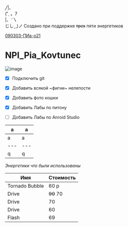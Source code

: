   ╱|、  
(˚ˎ 。7  
 |、˜〵          
じしˍ,)ノ 
Создано при поддержке ~~трех~~ пяти энергетиков

[090303-ПИа-о21](https://youtu.be/1GrOo3SccEY?si=x9ObVhsRK_x3s1Hu)
# NPI_Pia_Kovtunec


![image](https://ic.wampi.ru/2023/09/20/da_eto_moia_koshka.jpg)  

- [x] Подключить git
- [x] Добавить всякой ~фигни~ нелепости
- [x] Добавить фото кошки
- [x] Добавить Лабы по питону
- [ ] Добавить Лабы по Anroid Studio

  
a | a
-------- | --------
a | a
--- | --- 
q | q
 
_Энергетики что были использованы_
 
Имя | Стоимость 
 ------------ | ------------- 
Tornado Bubble | 60 р  
Drive | ~~90~~ 70
Drive | 70
Drive | 60
Flash | 69
